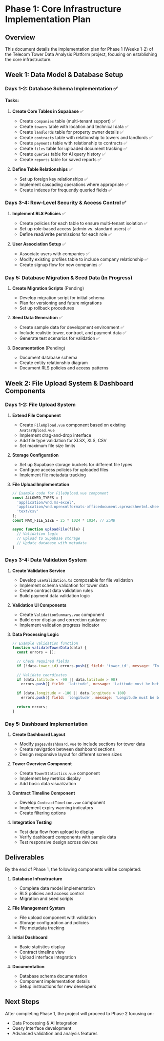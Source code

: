 # Phase 1: Core Infrastructure Implementation Plan

## Overview
This document details the implementation plan for Phase 1 (Weeks 1-2) of the Telecom Tower Data Analysis Platform project, focusing on establishing the core infrastructure.

## Week 1: Data Model & Database Setup

### Days 1-2: Database Schema Implementation ✅

#### Tasks:
1. **Create Core Tables in Supabase** ✅
   - Create `companies` table (multi-tenant support) ✅
   - Create `towers` table with location and technical data ✅ 
   - Create `landlords` table for property owner details ✅
   - Create `contracts` table with relationship to towers and landlords ✅
   - Create `payments` table with relationship to contracts ✅
   - Create `files` table for uploaded document tracking ✅
   - Create `queries` table for AI query history ✅
   - Create `reports` table for saved reports ✅

2. **Define Table Relationships** ✅
   - Set up foreign key relationships ✅
   - Implement cascading operations where appropriate ✅
   - Create indexes for frequently queried fields ✅

### Days 3-4: Row-Level Security & Access Control ✅

1. **Implement RLS Policies** ✅
   - Create policies for each table to ensure multi-tenant isolation ✅
   - Set up role-based access (admin vs. standard users) ✅
   - Define read/write permissions for each role ✅

2. **User Association Setup** ✅
   - Associate users with companies ✅
   - Modify existing profiles table to include company relationship ✅
   - Create signup flow for new companies ✅

### Day 5: Database Migration & Seed Data (In Progress)

1. **Create Migration Scripts** (Pending)
   - Develop migration script for initial schema
   - Plan for versioning and future migrations
   - Set up rollback procedures

2. **Seed Data Generation** ✅
   - Create sample data for development environment ✅
   - Include realistic tower, contract, and payment data ✅
   - Generate test scenarios for validation ✅

3. **Documentation** (Pending)
   - Document database schema
   - Create entity relationship diagram
   - Document RLS policies and access patterns

## Week 2: File Upload System & Dashboard Components

### Days 1-2: File Upload System

1. **Extend File Component**
   - Create `FileUpload.vue` component based on existing `AvatarUpload.vue`
   - Implement drag-and-drop interface
   - Add file type validation for XLSX, XLS, CSV
   - Set maximum file size limits

2. **Storage Configuration**
   - Set up Supabase storage buckets for different file types
   - Configure access policies for uploaded files
   - Implement file metadata tracking

3. **File Upload Implementation**
   ```javascript
   // Example code for FileUpload.vue component
   const ALLOWED_TYPES = [
     'application/vnd.ms-excel',
     'application/vnd.openxmlformats-officedocument.spreadsheetml.sheet',
     'text/csv'
   ];
   const MAX_FILE_SIZE = 25 * 1024 * 1024; // 25MB
   
   async function uploadFile(file) {
     // Validation logic
     // Upload to Supabase storage
     // Update database with metadata
   }
   ```

### Days 3-4: Data Validation System

1. **Create Validation Service**
   - Develop `useValidation.ts` composable for file validation
   - Implement schema validation for tower data
   - Create contract data validation rules
   - Build payment data validation logic

2. **Validation UI Components**
   - Create `ValidationSummary.vue` component
   - Build error display and correction guidance
   - Implement validation progress indicator

3. **Data Processing Logic**
   ```javascript
   // Example validation function
   function validateTowerData(data) {
     const errors = [];
     
     // Check required fields
     if (!data.tower_id) errors.push({ field: 'tower_id', message: 'Tower ID is required' });
     
     // Validate coordinates
     if (data.latitude < -90 || data.latitude > 90) 
       errors.push({ field: 'latitude', message: 'Latitude must be between -90 and 90' });
     
     if (data.longitude < -180 || data.longitude > 180)
       errors.push({ field: 'longitude', message: 'Longitude must be between -180 and 180' });
     
     return errors;
   }
   ```

### Day 5: Dashboard Implementation

1. **Create Dashboard Layout**
   - Modify `pages/dashboard.vue` to include sections for tower data
   - Create navigation between dashboard sections
   - Design responsive layout for different screen sizes

2. **Tower Overview Component**
   - Create `TowerStatistics.vue` component
   - Implement key metrics display
   - Add basic data visualization

3. **Contract Timeline Component**
   - Develop `ContractTimeline.vue` component
   - Implement expiry warning indicators
   - Create filtering options

4. **Integration Testing**
   - Test data flow from upload to display
   - Verify dashboard components with sample data
   - Test responsive design across devices

## Deliverables

By the end of Phase 1, the following components will be completed:

1. **Database Infrastructure**
   - Complete data model implementation
   - RLS policies and access control
   - Migration and seed scripts

2. **File Management System**
   - File upload component with validation
   - Storage configuration and policies
   - File metadata tracking

3. **Initial Dashboard**
   - Basic statistics display
   - Contract timeline view
   - Upload interface integration

4. **Documentation**
   - Database schema documentation
   - Component implementation details
   - Setup instructions for new developers

## Next Steps

After completing Phase 1, the project will proceed to Phase 2 focusing on:
- Data Processing & AI Integration
- Query Interface development
- Advanced validation and analysis features